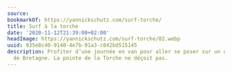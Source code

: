 ```yaml
---
source:
bookmarkOf: https://yannickschutz.com/surf-torche/
title: Surf à la torche
date: '2020-11-12T21:39:00+02:00'
headImage: https://yannickschutz.com/surf-torche/02.webp
uuid: 935e8c40-9140-4e7b-91a3-c042bd515145
description: Profiter d’une journée en van pour aller se poser sur un des spots mythiques
  de Bretagne. La pointe de la Torche ne déçoit pas.
---
```

